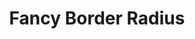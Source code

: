 ---
title: 'Fancy Border Radius'
description: 'When you use eight values specifying border-radius in CSS, you can build organic looking shapes.'
link: 'https://9elements.github.io/fancy-border-radius/'
imageURL: 'https://res.cloudinary.com/dc6mrv5cb/image/upload/v1718795835/personal-resources/css/9elements.github.io_fancy-border-radius__kflocq_dh39gx.webp'
---